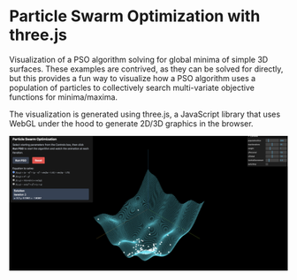 # Particle Swarm Optimization with three.js

Visualization of a PSO algorithm solving for global minima of simple 3D surfaces. These examples are contrived, as they can be solved for directly, but this provides a fun way to visualize how a PSO algorithm uses a population of particles to collectively search multi-variate objective functions for minima/maxima.

The visualization is generated using three.js, a JavaScript library that uses WebGL under the hood to generate 2D/3D graphics in the browser.

![Particle Swarm Site Screenshot](pso_screenshot.png)
